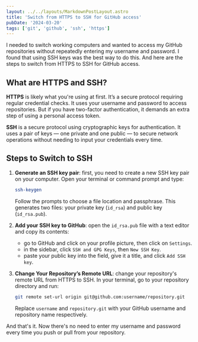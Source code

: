 ```yaml
---
layout: ../../layouts/MarkdownPostLayout.astro
title: 'Switch from HTTPS to SSH for GitHub access'
pubDate: '2024-03-20'
tags: ['git', 'github', 'ssh', 'https']
---
```


I needed to switch working computers and wanted to access my GitHub repositories without repeatedly entering my username and password. I found that using SSH keys was the best way to do this. And here are the steps to switch from HTTPS to SSH for GitHub access.

## What are HTTPS and SSH?

**HTTPS** is likely what you're using at first. It’s a secure protocol requiring regular credential checks. It uses your username and password to access repositories. But if you have two-factor authentication, it demands an extra step of using a personal access token.

**SSH** is a secure protocol using cryptographic keys for authentication. It uses a pair of keys — one private and one public — to secure network operations without needing to input your credentials every time.

## Steps to Switch to SSH

1. **Generate an SSH key pair**: first, you need to create a new SSH key pair on your computer. Open your terminal or command prompt and type:

   ```sh
   ssh-keygen
   ```

   Follow the prompts to choose a file location and passphrase. This generates two files: your private key (`id_rsa`) and public key (`id_rsa.pub`).

2. **Add your SSH key to GitHub**: open the `id_rsa.pub` file with a text editor and copy its contents:

   - go to GitHub and click on your profile picture, then click on `Settings`.
   - in the sidebar, click `SSH and GPG Keys`, then `New SSH Key`.
   - paste your public key into the field, give it a title, and click `Add SSH key`.

3. **Change Your Repository’s Remote URL**: change your repository's remote URL from HTTPS to SSH. In your terminal, go to your repository directory and run:

   ```sh
   git remote set-url origin git@github.com:username/repository.git
   ```

   Replace `username` and `repository.git` with your GitHub username and repository name respectively.

And that's it. Now there's no need to enter my username and password every time you push or pull from your repository.